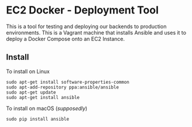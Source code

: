 # EC2 Docker - Deployment Tool

This is a tool for testing and deploying our backends to production environments. This is a Vagrant machine that installs Ansible and uses it to deploy a Docker Compose onto an EC2 Instance.

## Install

To install on Linux
```
sudo apt-get install software-properties-common
sudo apt-add-repository ppa:ansible/ansible
sudo apt-get update
sudo apt-get install ansible
```

To install on macOS (_supposedly_)
```
sudo pip install ansible
```
